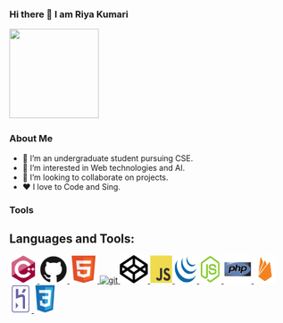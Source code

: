 ### Hi there 👋 I am Riya Kumari
<p align="left"> 
  <a target="_blank"> <img src="https://camo.githubusercontent.com/fa22a95c9000d4e4914bc5de9fb94adde07fc0123f0f91ed0f2c3b7bd0240fcb/68747470733a2f2f6f63746f6465782e6769746875622e636f6d2f696d616765732f6461667470756e6b746f6361742d74686f6d61732e676966" height="160px" width="160px" data-canonical-src="https://octodex.github.com/images/daftpunktocat-thomas.gif" style="max-width:100%;"> </a>  
  </p>

<!--
**Riya-code/Riya-code** is a ✨ _special_ ✨ repository because its `README.md` (this file) appears on your GitHub profile.

Here are some ideas to get you started:-->

                                        
                                              
                                           
### About Me
- 🔭 I’m an undergraduate student pursuing CSE.
- 🌱 I’m interested in Web technologies and AI.
- 👯 I’m looking to collaborate on projects.
- :hearts: I love to Code and Sing.
                                              

### Tools
<h2 align="left">Languages and Tools:</h2>
<p align="left"> <a href="https://www.cprogramming.com/" target="_blank"> <img src="https://github.com/devicons/devicon/blob/master/icons/cplusplus/cplusplus-original.svg" alt="c" width="50" height="50"/> </a>  
  <a href="https://www.github.com/" target="_blank"> <img src="https://github.com/devicons/devicon/blob/master/icons/github/github-original.svg" alt="figma" width="50" height="50"/> </a> 
  <a href="https://html.com" target="_blank"> <img src="https://github.com/devicons/devicon/blob/master/icons/html5/html5-original.svg" alt="flutter" width="50" height="50"/> </a> 
  <a href="https://git-scm.com/" target="_blank"> <img src="https://www.vectorlogo.zone/logos/git-scm/git-scm-icon.svg" alt="git" width="40" height="50"/> </a> 
  <a href="https://codepen.io/riya_code/" target="_blank"> <img src="https://github.com/devicons/devicon/blob/master/icons/codepen/codepen-plain.svg" alt="html5" width="50" height="50"/> </a> 
  <a href="https://www.javascript.com/" target="_blank"> <img src="https://github.com/devicons/devicon/blob/master/icons/javascript/javascript-original.svg" alt="linux" width="40" height="50"/> </a> 
  <a href="https://www.jquery.com/en" target="_blank"> <img src="https://github.com/devicons/devicon/blob/master/icons/jquery/jquery-original.svg" alt="photoshop" width="40" height="50"/> </a> 
  <a href="https://www.nodejs.org" target="_blank"> <img src="https://github.com/devicons/devicon/blob/master/icons/nodejs/nodejs-original.svg" alt="python" width="40" height="50"/> </a> 
  <a href="https://www.php.net" target="_blank"> <img src="https://github.com/devicons/devicon/blob/master/icons/php/php-original.svg" alt="python" width="50" height="50"/> </a>
  <a href="https://www.firebase.google.com" target="_blank"> <img src="https://github.com/devicons/devicon/blob/master/icons/firebase/firebase-plain.svg" alt="python" width="40" height="50"/> </a>
  <a href="https://www.heroku.com" target="_blank"> <img src="https://github.com/devicons/devicon/blob/master/icons/heroku/heroku-original.svg" alt="python" width="40" height="50"/> </a>
  <a href="https://www.w3.org/Style/CSS" target="_blank"> <img src="https://github.com/devicons/devicon/blob/master/icons/css3/css3-original.svg" alt="python" width="40" height="50"/> </a>
  
</p>

